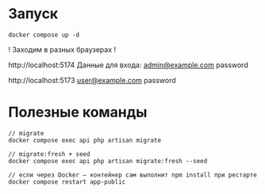 # Запуск

```
docker compose up -d
```

! Заходим в разных браузерах !

http://localhost:5174
Данные для входа:
admin@example.com
password

http://localhost:5173
user@example.com
password

# Полезные команды

```
// migrate
docker compose exec api php artisan migrate

// migrate:fresh + seed
docker compose exec api php artisan migrate:fresh --seed

// если через Docker — контейнер сам выполнит npm install при рестарте
docker compose restart app-public
```
